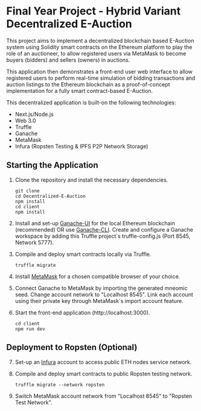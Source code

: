 # Final Year Project - Hybrid Variant Decentralized E-Auction
This project aims to implement a decentralized blockchain based E-Auction system using Solidity smart contracts on the Ethereum platform to play the role of an auctioneer, to allow registered users via MetaMask to become buyers (bidders) and sellers (owners) in auctions.

This application then demonstrates a front-end user web interface to allow registered users to perform real-time simulation of bidding transactions and auction listings to the Ethereum blockchain as a proof-of-concept implementation for a fully smart contract-based E-Auction.

This decentralized application is built-on the following technologies:
* Next.js/Node.js
* Web 3.0
* Truffle
* Ganache
* MetaMask
* Infura (Ropsten Testing & IPFS P2P Network Storage)

## Starting the Application
1. Clone the repository and install the necessary dependencies.
    ```
    git clone 
    cd Decentralized-E-Auction
    npm install
    cd client
    npm install
    ```
2. Install and set-up [Ganache-UI](https://trufflesuite.com/docs/ganache/quickstart.html) for the local Ethereum blockchain (recommended) OR use [Ganache-CLI](https://docs.nethereum.com/en/latest/ethereum-and-clients/ganache-cli/). Create and configure a Ganache workspace by adding this Truffle project`s truffle-config.js (Port 8545, Network 5777).

3. Compile and deploy smart contracts locally via Truffle.
    ```
    truffle migrate
    ```
4. Install [MetaMask](https://metamask.io/) for a chosen compatible browser of your choice.

5. Connect Ganache to MetaMask by importing the generated mneomic seed. Change account network to "Localhost 8545". Link each account using their private key through MetaMask`s import account feature.

6. Start the front-end application (http://localhost:3000).
    ```
    cd client
	npm run dev
    ```
## Deployment to Ropsten (Optional)
7. Set-up an [Infura](https://infura.io/) account to access public ETH nodes service network.

8. Compile and deploy smart contracts to public Ropsten testing network.
    ```
    truffle migrate --network ropsten
    ```

9. Switch MetaMask account network from "Localhost 8545" to "Ropsten Test Network".